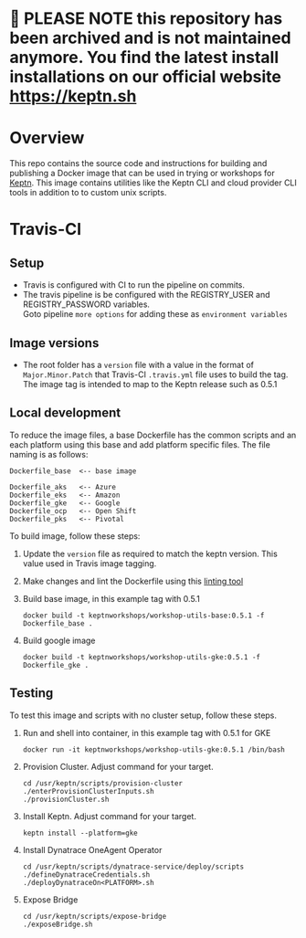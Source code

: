 # 🚨 PLEASE NOTE this repository has been archived and is not maintained anymore. You find the latest install installations on our official website https://keptn.sh 


# Overview

This repo contains the source code and instructions for building and publishing a Docker image that can be used in trying or workshops for [Keptn](https://keptn.sh). This image contains utilities like the Keptn CLI and cloud provider CLI tools in
addition to to custom unix scripts.

# Travis-CI

## Setup

* Travis is configured with CI to run the pipeline on commits.
* The travis pipeline is be configured with the REGISTRY_USER and REGISTRY_PASSWORD variables.  
Goto pipeline ```more options``` for adding these as ```environment variables```

## Image versions

* The root folder has a ```version``` file with a value in the format of  ```Major.Minor.Patch``` that Travis-CI 
```.travis.yml``` file uses to build the tag.  The image tag is intended to map to the Keptn release such as 0.5.1

## Local development

To reduce the image files, a base Dockerfile has the common scripts and an each platform using this
base and add platform specific files.  The file naming is as follows:

```
Dockerfile_base  <-- base image

Dockerfile_aks   <-- Azure
Dockerfile_eks   <-- Amazon
Dockerfile_gke   <-- Google
Dockerfile_ocp   <-- Open Shift
Dockerfile_pks   <-- Pivotal
```

To build image, follow these steps:

1. Update the `version` file as required to match the keptn version.  This value used in Travis image tagging.

1. Make changes and lint the Dockerfile using this [linting tool](https://www.fromlatest.io/#/)

1. Build base image, in this example tag with 0.5.1

    ```console
    docker build -t keptnworkshops/workshop-utils-base:0.5.1 -f Dockerfile_base .
    ```

1. Build google image

    ```console
    docker build -t keptnworkshops/workshop-utils-gke:0.5.1 -f Dockerfile_gke .
    ```

## Testing

To test this image and scripts with no cluster setup, follow these steps.

1. Run and shell into container, in this example tag with 0.5.1 for GKE

    ```console
    docker run -it keptnworkshops/workshop-utils-gke:0.5.1 /bin/bash
    ```

1. Provision Cluster.  Adjust command for your target. 

    ```console
    cd /usr/keptn/scripts/provision-cluster
    ./enterProvisionClusterInputs.sh
    ./provisionCluster.sh
    ```

1. Install Keptn. Adjust command for your target.

    ```console
    keptn install --platform=gke
    ```

1. Install Dynatrace OneAgent Operator

    ```console
    cd /usr/keptn/scripts/dynatrace-service/deploy/scripts
    ./defineDynatraceCredentials.sh
    ./deployDynatraceOn<PLATFORM>.sh
    ```

1. Expose Bridge

    ```console
    cd /usr/keptn/scripts/expose-bridge
    ./exposeBridge.sh
    ```

